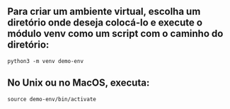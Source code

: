 
## Para criar um ambiente virtual, escolha um diretório onde deseja colocá-lo e execute o módulo venv como um script com o caminho do diretório:
    
    python3 -m venv demo-env

## No Unix ou no MacOS, executa:

    source demo-env/bin/activate